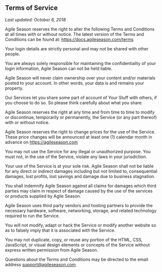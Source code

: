 ## Terms of Service

_Last updated: October 6, 2018_

Agile Season reserves the right to alter the following Terms and Conditions
at all times with or without notice. The latest version
of the Terms and Conditions can be found at: https://docs.agileseason.com/terms

Your login details are strictly personal
and may not be shared with other people.

You are always solely responsible for maintaining
the confidentiality of your login information, Agile Season
can not be held liable.

Agile Season will never claim ownership over your content and/or materials
posted to your account. In other words, your data is and remains your property.

Our Services let you share some part of account of Your Stuff with others,
if you choose to do so. So please think carefully about what you share.

Agile Season reserves the right at any time and from time to time
to modify or discontinue, temporarily or permanently,
the Service (or any part thereof) with or without notice.

Agile Season reserves the right to change prices for the use of the Service.
These price changes will be announced at least one (1) calendar month in
advance on https://agileseason.com

You may not use the Service for any illegal or unauthorized purpose.
You must not, in the use of the Service, violate any laws in your jurisdiction.

Your use of the Service is at your sole risk. Agile Season shall not be
liable for any direct or indirect damages including but not limited to,
consequential damages, lost profits, lost savings and damage due
to business stagnation.

You shall indemnify Agile Season against all claims for damages which third
parties may claim in respect of damage caused by the use of the services
or products supplied by Agile Season.

Agile Season uses third party vendors and hosting partners to provide
the necessary hardware, software, networking, storage, and related
technology required to run the Service.

You will not modify, adapt or hack the Service or modify another
website so as to falsely imply that it is associated with the Service.

You may not duplicate, copy, or reuse any portion of the HTML, CSS,
JavaScript, or visual design elements or concepts of the Service without
express written permission from Agile Season.

Questions about the Terms and Conditions may be directed to the email
address support@agileseason.com.
